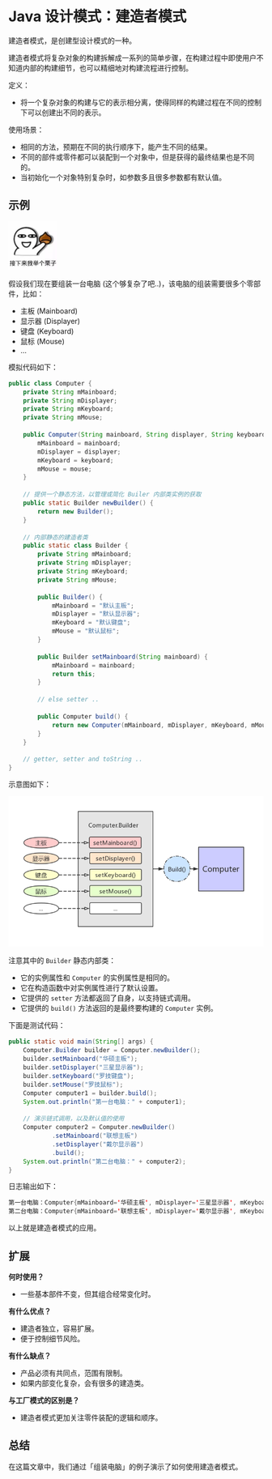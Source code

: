 # Java 设计模式：建造者模式

建造者模式，是创建型设计模式的一种。

建造者模式将复杂对象的构建拆解成一系列的简单步骤，在构建过程中即使用户不知道内部的构建细节，也可以精细地对构建流程进行控制。

定义：
* 将一个复杂对象的构建与它的表示相分离，使得同样的构建过程在不同的控制下可以创建出不同的表示。

使用场景：
* 相同的方法，预期在不同的执行顺序下，能产生不同的结果。
* 不同的部件或零件都可以装配到一个对象中，但是获得的最终结果也是不同的。
* 当初始化一个对象特别复杂时，如参数多且很多参数都有默认值。


## 示例

<img src="./res/001.jpeg" width="96">

假设我们现在要组装一台电脑 (这个够复杂了吧..)，该电脑的组装需要很多个零部件，比如：
* 主板 (Mainboard)
* 显示器 (Displayer)
* 键盘 (Keyboard)
* 鼠标 (Mouse)
* ...

模拟代码如下：

```java
public class Computer {
    private String mMainboard;
    private String mDisplayer;
    private String mKeyboard;
    private String mMouse;

    public Computer(String mainboard, String displayer, String keyboard, String mouse) {
        mMainboard = mainboard;
        mDisplayer = displayer;
        mKeyboard = keyboard;
        mMouse = mouse;
    }

    // 提供一个静态方法，以管理或简化 Builer 内部类实例的获取
    public static Builder newBuilder() {
        return new Builder();
    }

    // 内部静态的建造者类
    public static class Builder {
        private String mMainboard;
        private String mDisplayer;
        private String mKeyboard;
        private String mMouse;

        public Builder() {
            mMainboard = "默认主板";
            mDisplayer = "默认显示器";
            mKeyboard = "默认键盘";
            mMouse = "默认鼠标";
        }

        public Builder setMainboard(String mainboard) {
            mMainboard = mainboard;
            return this;
        }

        // else setter ..

        public Computer build() {
            return new Computer(mMainboard, mDisplayer, mKeyboard, mMouse);
        }
    }

    // getter, setter and toString ..
}
```

示意图如下：

<img src="./res/002.png" width="640">

注意其中的 `Builder` 静态内部类：
* 它的实例属性和 `Computer` 的实例属性是相同的。
* 它在构造函数中对实例属性进行了默认设置。
* 它提供的 `setter` 方法都返回了自身，以支持链式调用。
* 它提供的 `build()` 方法返回的是最终要构建的 `Computer` 实例。

下面是测试代码：

```java
public static void main(String[] args) {
    Computer.Builder builder = Computer.newBuilder();
    builder.setMainboard("华硕主板");
    builder.setDisplayer("三星显示器");
    builder.setKeyboard("罗技键盘");
    builder.setMouse("罗技鼠标");
    Computer computer1 = builder.build();
    System.out.println("第一台电脑：" + computer1);

    // 演示链式调用，以及默认值的使用
    Computer computer2 = Computer.newBuilder()
            .setMainboard("联想主板")
            .setDisplayer("戴尔显示器")
            .build();
    System.out.println("第二台电脑：" + computer2);
}
```

日志输出如下：

```java
第一台电脑：Computer{mMainboard='华硕主板', mDisplayer='三星显示器', mKeyboard='罗技键盘', mMouse='罗技鼠标'}
第二台电脑：Computer{mMainboard='联想主板', mDisplayer='戴尔显示器', mKeyboard='默认键盘', mMouse='默认鼠标'}
```

以上就是建造者模式的应用。


## 扩展

**何时使用？**
* 一些基本部件不变，但其组合经常变化时。

**有什么优点？**
* 建造者独立，容易扩展。
* 便于控制细节风险。

**有什么缺点？**
* 产品必须有共同点，范围有限制。
* 如果内部变化复杂，会有很多的建造类。

**与工厂模式的区别是？**
* 建造者模式更加关注零件装配的逻辑和顺序。


## 总结

在这篇文章中，我们通过「组装电脑」的例子演示了如何使用建造者模式。